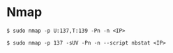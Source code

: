 # Nmap

`$ sudo nmap -p U:137,T:139 -Pn -n <IP>`

`$ sudo nmap -p 137 -sUV -Pn -n --script nbstat <IP>`